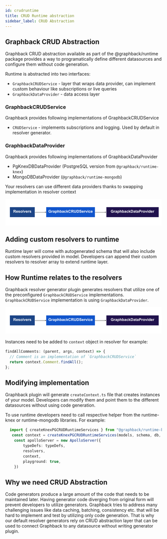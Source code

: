 ```yaml
---
id: crudruntime
title: CRUD Runtime abstraction
sidebar_label: CRUD Abstraction
---
```


## Graphback CRUD Abstraction

Graphback CRUD abstraction available as part of the @graphback/runtime package provides a way to programatically define different datasources and configure them without code generation.

Runtime is abstracted into two interfaces:

- `GraphbackCRUDService` - layer that wraps data provider, can implement custom behaviour like subscriptions or live queries
- `GraphbackDataProvider` - data access layer 

### GraphbackCRUDService

Graphback provides following implementations of GraphbackCRUDService

- `CRUDService` - implements subscriptions and logging. Used by default in resolver generator.

### GraphbackDataProvider

Graphback provides following implementations of GraphbackDataProvider

- PgKnexDBDataProvider (PostgreSQL version from `@graphback/runtime-knex`)
- MongoDBDataProvider (`@graphback/runtime-mongodb`)

Your resolvers can use different data providers thanks to swapping implementation in resolver context

![](/img/runtime.png)

## Adding custom resolvers to runtime

Runtime layer will come with autogenerated schema that will also include custom resolvers provided in model.
Developers can append their custom resolvers to resolver array to extend runtime layer.

## How Runtime relates to the resolvers

Graphback resolver generator plugin generates resolvers that utilize one of the preconfigured `GraphbackCRUDService` implementations.
`GraphbackCRUDService` implementation is using `GraphbackDataProvider`.

![](/img/runtime.png)

Instances need to be added to `context` object in resolver for example:

```js
findAllComments: (parent, args, context) => {
  // Comment is an implementation of `GraphbackCRUDService` 
  return context.Comment.findAll();
};
```

## Modifying implementation

Graphback plugin will generate `createContext.ts` file that creates instances of your model.
Developers can modify them and point them to the different datasources without using code generation.

To use runtime developers need to call respective helper from the runtime-knex or runtime-mongodb libraries.
For example:

```ts
  import { createKnexPGCRUDRuntimeServices } from "@graphback/runtime-knex"
   const context = createKnexPGCRUDRuntimeServices(models, schema, db, pubSub);
    const apolloServer = new ApolloServer({
        typeDefs: typeDefs,
        resolvers,
        context,
        playground: true,
    })
```

## Why we need CRUD Abstraction

Code generators produce a large amount of the code that needs to be maintained later.
Having generator code diverging from original form will prevent developers to utilize generators.
Graphback tries to address many challenging issues like data caching, batching, consistency etc. that will be hard to implement and test by utilizing only code generation.
That is why our default resolver generators rely on CRUD abstraction layer that can be used to connect Graphback to any datasource without writing generator plugin.